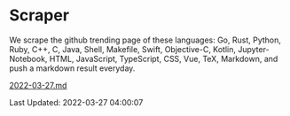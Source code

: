 # Scraper

We scrape the github trending page of these languages: Go, Rust, Python, Ruby, C++, C, Java, Shell, Makefile, Swift, Objective-C, Kotlin, Jupyter-Notebook, HTML, JavaScript, TypeScript, CSS, Vue, TeX, Markdown, and push a markdown result everyday.

[2022-03-27.md](https://github.com/yangwenmai/github-trending-backup/blob/master/2022-03-27.md)

Last Updated: 2022-03-27 04:00:07
